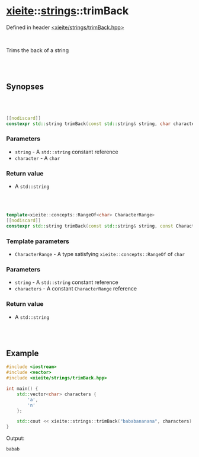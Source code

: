 # [xieite](../xieite.md)::[strings](../strings.md)::trimBack
Defined in header [<xieite/strings/trimBack.hpp>](../../include/xieite/strings/trimBack.hpp)

<br/>

Trims the back of a string

<br/><br/>

## Synopses

<br/><br/>

```cpp
[[nodiscard]]
constexpr std::string trimBack(const std::string& string, char character) noexcept;
```
### Parameters
- `string` - A `std::string` constant reference
- `character` - A `char`
### Return value
- A `std::string`

<br/><br/>

```cpp
template<xieite::concepts::RangeOf<char> CharacterRange>
[[nodiscard]]
constexpr std::string trimBack(const std::string& string, const CharacterRange& characters) noexcept;
```
### Template parameters
- `CharacterRange` - A type satisfying `xieite::concepts::RangeOf` of `char`
### Parameters
- `string` - A `std::string` constant reference
- `characters` - A constant `CharacterRange` reference
### Return value
- A `std::string`

<br/><br/>

## Example
```cpp
#include <iostream>
#include <vector>
#include <xieite/strings/trimBack.hpp>

int main() {
	std::vector<char> characters {
		'a',
		'n'
	};

	std::cout << xieite::strings::trimBack("bababananana", characters) << '\n';
}
```
Output:
```
babab
```
